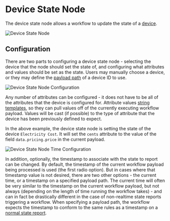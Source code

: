# Device State Node

The device state node allows a workflow to update the state of a [device](/devices/overview/#device-configuration).

![Device State Node](/images/workflows/outputs/device-state-node.png "Device State Node")

## Configuration

There are two parts to configuring a device state node - selecting the device that the node should set the state of, and configuring what attributes and values should be set as the state. Users may manually choose a device, or they may define the [payload path](/workflows/accessing-payload-data/#payload-paths) of a device ID to use.

![Device State Node Configuration](/images/workflows/outputs/device-state-node-config.png "Device State Node Configuration")

Any number of attributes can be configured - it does not have to be all of the attributes that the device is configured for.  Attribute values [string templates](/workflows/accessing-payload-data/#string-templates), so they can pull values off of the currently executing workflow payload.  Values will be cast (if possible) to the type of attribute that the device has been previously defined to expect.

In the above example, the device state node is setting the state of the device `Electricity Cost`.  It will set the `cents` attribute to the value of the field `data.pricing.price` in the current payload.

![Device State Node Time Configuration](/images/workflows/outputs/device-state-node-config-time.png "Device State Node Time Configuration")

In addition, optionally, the timestamp to associate with the state to report can be changed. By default, the timestamp of the current workflow payload being processed is used (the first radio option). But in cases where that timestamp value is not desired, there are two other options - the current time, or a timestamp on a specified payload path. The current time will often be very similar to the timestamp on the current workflow payload, but not always (depending on the length of time running the workflow takes) - and can in fact be drastically different in the case of non-realtime state reports triggering a workflow. When specifying a payload path, the workflow expects the timestamp to conform to the same rules as a timestamp on a [normal state report](/devices/state/#including-timestamps).
